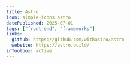 ```yaml
---
title: Astro
icon: simple-icons:astro
datePublished: 2025-07-01
tags: ["front-end", "frameworks"]
links:
  github: https://github.com/withastro/astro
  website: https://astro.build/
inToolbox: active
---
```

